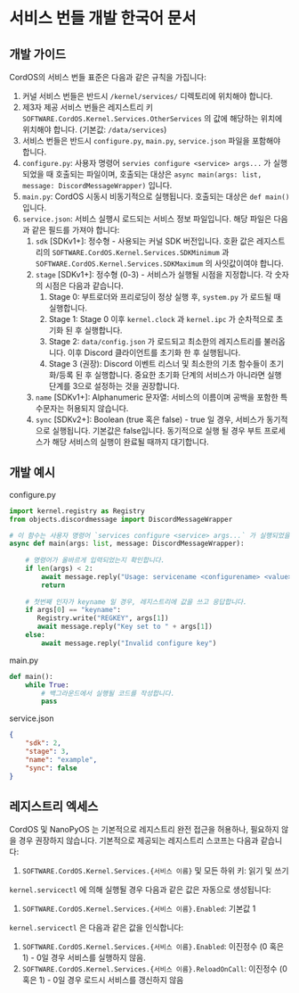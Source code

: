 # 서비스 번들 개발 한국어 문서

## 개발 가이드
CordOS의 서비스 번들 표준은 다음과 같은 규칙을 가집니다:

1. 커널 서비스 번들은 반드시 `/kernel/services/` 디렉토리에 위치해야 합니다.
2. 제3자 제공 서비스 번들은 레지스트리 키 `SOFTWARE.CordOS.Kernel.Services.OtherServices` 의 값에 해당하는 위치에 위치해야 합니다. (기본값: `/data/services`)
3. 서비스 번들은 반드시 `configure.py`, `main.py`, `service.json` 파일을 포함해야 합니다.
4. `configure.py`: 사용자 명령어 `servies configure <service> args...` 가 실행되었을 때 호출되는 파일이며, 호출되는 대상은 `async main(args: list, message: DiscordMessageWrapper)` 입니다.
5. `main.py`: CordOS 시동시 비동기적으로 실행됩니다. 호출되는 대상은 `def main()` 입니다.
6. `service.json`: 서비스 실행시 로드되는 서비스 정보 파일입니다. 해당 파일은 다음과 같은 필드를 가져야 합니다:
   1. `sdk` [SDKv1+]: 정수형 - 사용되는 커널 SDK 버전입니다. 호환 값은 레지스트리의 `SOFTWARE.CordOS.Kernel.Services.SDKMinimum` 과 `SOFTWARE.CordOS.Kernel.Services.SDKMaximum` 의 사잇값이여야 합니다.
   2. `stage` [SDKv1+]: 정수형 (0-3) - 서비스가 실행될 시점을 지정합니다. 각 숫자의 시점은 다음과 같습니다.
      1. Stage 0: 부트로더와 프리로딩이 정상 실행 후, `system.py` 가 로드될 때 실행합니다.
      2. Stage 1: Stage 0 이후 `kernel.clock` 과 `kernel.ipc` 가 순차적으로 초기화 된 후 실행합니다.
      3. Stage 2: `data/config.json` 가 로드되고 최소한의 레지스트리를 불러옵니다. 이후 Discord 클라이언트를 초기화 한 후 실행됩니다.
      4. Stage 3 (권장): Discord 이벤트 리스너 및 최소한의 기초 함수들이 초기화/등록 된 후 실행합니다. 중요한 초기화 단계의 서비스가 아니라면 실행 단계를 3으로 설정하는 것을 권장합니다.
   3. `name` [SDKv1+]: Alphanumeric 문자열: 서비스의 이름이며 공백을 포함한 특수문자는 허용되지 않습니다.
   4. `sync` [SDKv2+]: Boolean (true 혹은 false) - true 일 경우, 서비스가 동기적으로 실행됩니다. 기본값은 false입니다. 동기적으로 실행 될 경우 부트 프로세스가 해당 서비스의 실행이 완료될 때까지 대기합니다.

## 개발 예시
configure.py
```python
import kernel.registry as Registry
from objects.discordmessage import DiscordMessageWrapper

# 이 함수는 사용자 명령어 `services configure <service> args...` 가 실행되었을 때 호출됩니다.
async def main(args: list, message: DiscordMessageWrapper):
   
    # 명령어가 올바르게 입력되었는지 확인합니다.
    if len(args) < 2:
        await message.reply("Usage: servicename <configurename> <value>")
        return
    
    # 첫번째 인자가 keyname 일 경우, 레지스트리에 값을 쓰고 응답합니다.
    if args[0] == "keyname":
       Registry.write("REGKEY", args[1])
       await message.reply("Key set to " + args[1])
    else:
        await message.reply("Invalid configure key")
```

main.py
```python
def main():
    while True:
        # 백그라운드에서 실행될 코드를 작성합니다.
        pass
```

service.json
```json
{
    "sdk": 2,
    "stage": 3,
    "name": "example",
    "sync": false
}
```


## 레지스트리 엑세스

CordOS 및 NanoPyOS 는 기본적으로 레지스트리 완전 접근을 허용하나, 필요하지 않을 경우 권장하지 않습니다. 기본적으로 제공되는 레지스트리 스코프는 다음과 같습니다:

1. `SOFTWARE.CordOS.Kernel.Services.{서비스 이름}` 및 모든 하위 키: 읽기 및 쓰기

`kernel.servicectl` 에 의해 실행될 경우 다음과 같은 값은 자동으로 생성됩니다:

1. `SOFTWARE.CordOS.Kernel.Services.{서비스 이름}.Enabled`: 기본값 1

`kernel.servicectl` 은 다음과 같은 값을 인식합니다:

1. `SOFTWARE.CordOS.Kernel.Services.{서비스 이름}.Enabled`: 이진정수 (0 혹은 1) - 0일 경우 서비스를 실행하지 않음.
2. `SOFTWARE.CordOS.Kernel.Services.{서비스 이름}.ReloadOnCall`: 이진정수 (0 혹은 1) - 0일 경우 로드시 서비스를 갱신하지 않음

